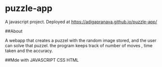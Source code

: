 # puzzle-app

A javascript project. Deployed at https://adigapranava.github.io/puzzle-app/

##About

A webapp that creates a puzzel with the random image stored, and the user can solve that puzzel. the program keeps track of number of moves , time taken and the accuracy.

##Mde with
JAVASCRIPT
CSS
HTML
